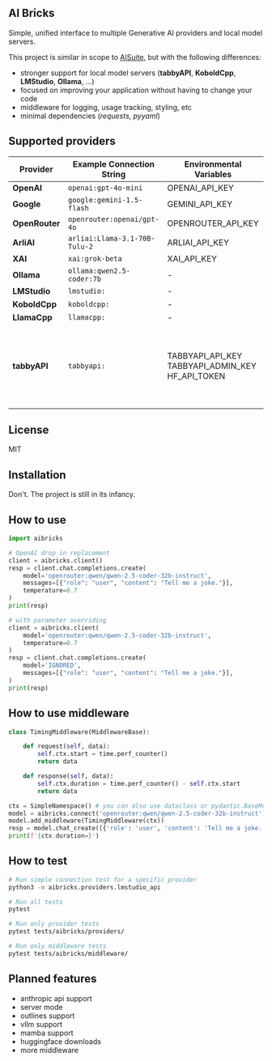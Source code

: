 ## AI Bricks

Simple, unified interface to multiple Generative AI providers and local model servers.

This project is similar in scope to [AISuite](https://github.com/andrewyng/aisuite),
but with the following differences:
- stronger support for local model servers (**tabbyAPI**, **KoboldCpp**, **LMStudio**, **Ollama**, ...)
- focused on improving your application without having to change your code
- middleware for logging, usage tracking, styling, etc
- minimal dependencies (*requests*, *pyyaml*)


## Supported providers

| Provider       | Example Connection String     | Environmental Variables  | Notes |
|----------------|-------------------------------|--------------------------|-------|
| **OpenAI**     | `openai:gpt-4o-mini`          | OPENAI_API_KEY           |       |
| **Google**     | `google:gemini-1.5-flash`     | GEMINI_API_KEY           |       |
| **OpenRouter** | `openrouter:openai/gpt-4o`    | OPENROUTER_API_KEY       |       |
| **ArliAI**     | `arliai:Llama-3.1-70B-Tulu-2` | ARLIAI_API_KEY           |       |
| **XAI**        | `xai:grok-beta`               | XAI_API_KEY              |       |
| **Ollama**     | `ollama:qwen2.5-coder:7b`     | -                        | GGUF  |
| **LMStudio**   | `lmstudio:`                   | -                        | GGUF  |
| **KoboldCpp**  | `koboldcpp:`                  | -                        | GGUF  |
| **LlamaCpp**   | `llamacpp:`                   | -                        | GGUF  |
| **tabbyAPI**   | `tabbyapi:`                   | TABBYAPI_API_KEY<br>TABBYAPI_ADMIN_KEY<br>HF_API_TOKEN | EXL2, GPTQ<br>dynamic model downloads<br>dynamic model loading |

## License

MIT


## Installation

Don't. The project is still in its infancy.

## How to use


```python
import aibricks

# OpenAI drop in replacement
client = aibricks.client()
resp = client.chat.completions.create(
    model='openrouter:qwen/qwen-2.5-coder-32b-instruct',
    messages=[{"role": "user", "content": "Tell me a joke."}],
    temperature=0.7
)
print(resp)
```

```python
# with parameter overriding
client = aibricks.client(
    model='openrouter:qwen/qwen-2.5-coder-32b-instruct',
    temperature=0.7
)
resp = client.chat.completions.create(
    model='IGNORED',
    messages=[{"role": "user", "content": "Tell me a joke."}],
)
print(resp)
```

## How to use middleware

```python
class TimingMiddleware(MiddlewareBase):

    def request(self, data):
        self.ctx.start = time.perf_counter()
        return data

    def response(self, data):
        self.ctx.duration = time.perf_counter() - self.ctx.start
        return data

ctx = SimpleNamespace() # you can also use dataclass or pydantic.BaseModel
model = aibricks.connect('openrouter:qwen/qwen-2.5-coder-32b-instruct')
model.add_middleware(TimingMiddleware(ctx))
resp = model.chat_create([{'role': 'user', 'content': 'Tell me a joke.'}])
print(f'{ctx.duration=}')
```

## How to test

```sh
# Run simple connection test for a specific provider
python3 -m aibricks.providers.lmstudio_api

# Run all tests
pytest

# Run only provider tests
pytest tests/aibricks/providers/

# Run only middleware tests
pytest tests/aibricks/middleware/
```

## Planned features

- anthropic api support
- server mode
- outlines support
- vllm support
- mamba support
- huggingface downloads
- more middleware
